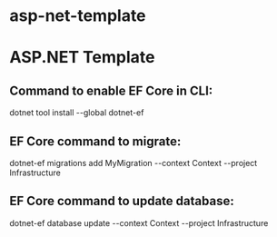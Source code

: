 # asp-net-template
<h1>ASP.NET Template</h1>

<h2>Command to enable EF Core in CLI:</h2>
<p>dotnet tool install --global dotnet-ef</p>

<h2>EF Core command to migrate:</h2>
<p>dotnet-ef migrations add MyMigration --context Context --project Infrastructure</p>

<h2>EF Core command to update database: </h2>
<p>dotnet-ef database update --context Context --project Infrastructure</p>
